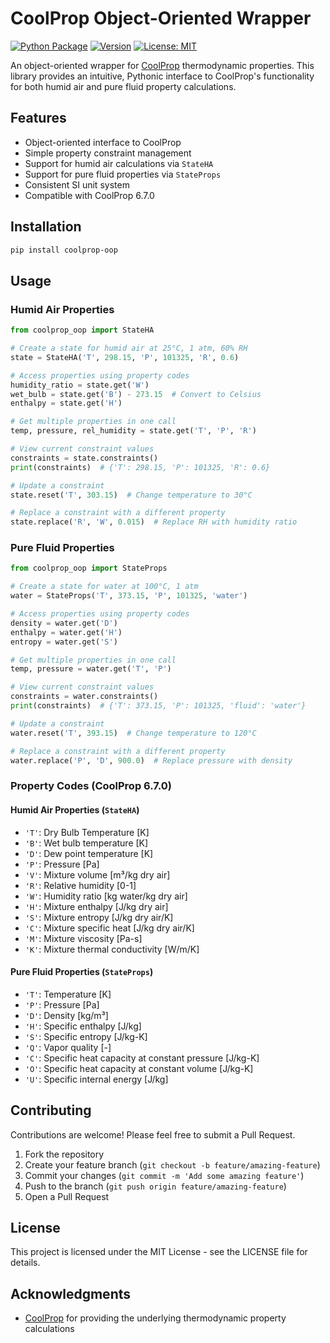 # CoolProp Object-Oriented Wrapper

[![Python Package](https://github.com/ryancoxrbc/coolprop_oop/actions/workflows/python-package.yml/badge.svg)](https://github.com/ryancoxrbc/coolprop_oop/actions/workflows/python-package.yml)
[![Version](https://img.shields.io/pypi/v/coolprop-oop)](https://badge.fury.io/py/coolprop-oop)
[![License: MIT](https://img.shields.io/badge/License-MIT-yellow.svg)](https://opensource.org/licenses/MIT)

An object-oriented wrapper for [CoolProp](http://www.coolprop.org/) thermodynamic properties. This library provides an intuitive, Pythonic interface to CoolProp's functionality for both humid air and pure fluid property calculations.

## Features

- Object-oriented interface to CoolProp
- Simple property constraint management
- Support for humid air calculations via `StateHA`
- Support for pure fluid properties via `StateProps`
- Consistent SI unit system
- Compatible with CoolProp 6.7.0

## Installation

```bash
pip install coolprop-oop
```

## Usage

### Humid Air Properties

```python
from coolprop_oop import StateHA

# Create a state for humid air at 25°C, 1 atm, 60% RH
state = StateHA('T', 298.15, 'P', 101325, 'R', 0.6)

# Access properties using property codes
humidity_ratio = state.get('W')
wet_bulb = state.get('B') - 273.15  # Convert to Celsius
enthalpy = state.get('H')

# Get multiple properties in one call
temp, pressure, rel_humidity = state.get('T', 'P', 'R')

# View current constraint values
constraints = state.constraints()
print(constraints)  # {'T': 298.15, 'P': 101325, 'R': 0.6}

# Update a constraint
state.reset('T', 303.15)  # Change temperature to 30°C

# Replace a constraint with a different property
state.replace('R', 'W', 0.015)  # Replace RH with humidity ratio
```

### Pure Fluid Properties

```python
from coolprop_oop import StateProps

# Create a state for water at 100°C, 1 atm
water = StateProps('T', 373.15, 'P', 101325, 'water')

# Access properties using property codes
density = water.get('D')
enthalpy = water.get('H')
entropy = water.get('S')

# Get multiple properties in one call
temp, pressure = water.get('T', 'P')

# View current constraint values
constraints = water.constraints()
print(constraints)  # {'T': 373.15, 'P': 101325, 'fluid': 'water'}

# Update a constraint
water.reset('T', 393.15)  # Change temperature to 120°C

# Replace a constraint with a different property
water.replace('P', 'D', 900.0)  # Replace pressure with density
```

### Property Codes (CoolProp 6.7.0)

#### Humid Air Properties (`StateHA`)
- `'T'`: Dry Bulb Temperature [K]
- `'B'`: Wet bulb temperature [K]
- `'D'`: Dew point temperature [K]
- `'P'`: Pressure [Pa]
- `'V'`: Mixture volume [m³/kg dry air]
- `'R'`: Relative humidity [0-1]
- `'W'`: Humidity ratio [kg water/kg dry air]
- `'H'`: Mixture enthalpy [J/kg dry air]
- `'S'`: Mixture entropy [J/kg dry air/K]
- `'C'`: Mixture specific heat [J/kg dry air/K]
- `'M'`: Mixture viscosity [Pa-s]
- `'K'`: Mixture thermal conductivity [W/m/K]

#### Pure Fluid Properties (`StateProps`)
- `'T'`: Temperature [K]
- `'P'`: Pressure [Pa]
- `'D'`: Density [kg/m³]
- `'H'`: Specific enthalpy [J/kg]
- `'S'`: Specific entropy [J/kg-K]
- `'Q'`: Vapor quality [-]
- `'C'`: Specific heat capacity at constant pressure [J/kg-K]
- `'O'`: Specific heat capacity at constant volume [J/kg-K]
- `'U'`: Specific internal energy [J/kg]

## Contributing

Contributions are welcome! Please feel free to submit a Pull Request.

1. Fork the repository
2. Create your feature branch (`git checkout -b feature/amazing-feature`)
3. Commit your changes (`git commit -m 'Add some amazing feature'`)
4. Push to the branch (`git push origin feature/amazing-feature`)
5. Open a Pull Request

## License

This project is licensed under the MIT License - see the LICENSE file for details.

## Acknowledgments

- [CoolProp](http://www.coolprop.org/) for providing the underlying thermodynamic property calculations